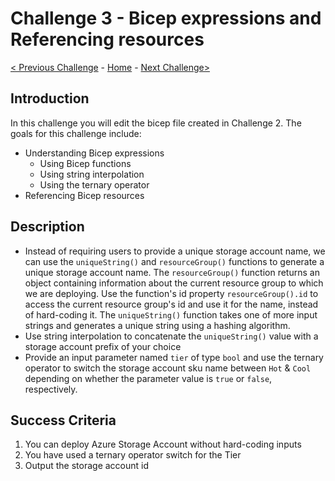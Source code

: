 # Challenge 3 - Bicep expressions and Referencing resources

[< Previous Challenge](./Bicep-Challenge-02.md) - [Home](../README.md) - [Next Challenge>](./Bicep-Challenge-04.md)

## Introduction

In this challenge you will edit the bicep file created in Challenge 2. The goals for this challenge include:
+ Understanding Bicep expressions
    + Using Bicep functions
    + Using string interpolation
    + Using the ternary operator
+ Referencing Bicep resources

## Description

+ Instead of requiring users to provide a unique storage account name, we can use the `uniqueString()` and `resourceGroup()` functions to generate a unique storage account name. The `resourceGroup()` function returns an object containing information about the current resource group to which we are deploying.  Use the function's id property `resourceGroup().id` to access the current resource group's id and use it for the name, instead of hard-coding it. The `uniqueString()` function takes one of more input strings and generates a unique string using a hashing algorithm.
+ Use string interpolation to concatenate the `uniqueString()` value with a storage account prefix of your choice
+ Provide an input parameter named `tier` of type `bool`  and use the ternary operator to switch the storage account sku name between `Hot` & `Cool` depending on whether the parameter value is `true` or `false`, respectively.

## Success Criteria

1. You can deploy Azure Storage Account without hard-coding inputs
2. You have used a ternary operator switch for the Tier
3. Output the storage account id


